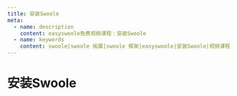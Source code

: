 ```yaml
---
title: 安装Swoole
meta:
  - name: description
    content: easyswoole免费视频课程：安装Swoole
  - name: keywords
    content: swoole|swoole 拓展|swoole 框架|easyswoole|安装Swoole|视频课程|免费教程
---
```

# 安装Swoole
<script type="text/javascript" src="/Js/Ckplayer/ckplayer.js"></script>
<div class="video" style="width: 50rem;height: 30rem;"></div>
<script type="text/javascript">
    var videoObject = {
    		container: '.video',
    		variable: 'player',
    		video:'http://video-oss.easyswoole.com/%E5%85%A5%E9%97%A8%E6%95%99%E7%A8%8B1/%E5%AE%89%E8%A3%85swoole.mp4'
    	};
    var player=new ckplayer(videoObject);
</script>

